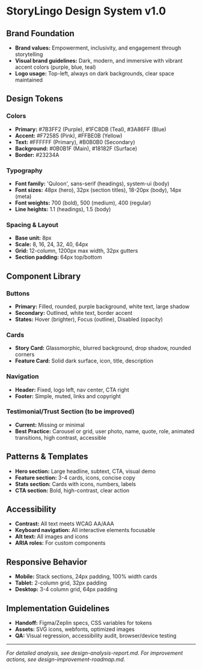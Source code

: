 # StoryLingo Design System v1.0

## Brand Foundation
- **Brand values:** Empowerment, inclusivity, and engagement through storytelling
- **Visual brand guidelines:** Dark, modern, and immersive with vibrant accent colors (purple, blue, teal)
- **Logo usage:** Top-left, always on dark backgrounds, clear space maintained

## Design Tokens
### Colors
- **Primary:** #7B3FF2 (Purple), #1FC8DB (Teal), #3A86FF (Blue)
- **Accent:** #F72585 (Pink), #FFBE0B (Yellow)
- **Text:** #FFFFFF (Primary), #B0B0B0 (Secondary)
- **Background:** #0B0B1F (Main), #18182F (Surface)
- **Border:** #23234A

### Typography
- **Font family:** 'Quloon', sans-serif (headings), system-ui (body)
- **Font sizes:** 48px (hero), 32px (section titles), 18-20px (body), 14px (meta)
- **Font weights:** 700 (bold), 500 (medium), 400 (regular)
- **Line heights:** 1.1 (headings), 1.5 (body)

### Spacing & Layout
- **Base unit:** 8px
- **Scale:** 8, 16, 24, 32, 40, 64px
- **Grid:** 12-column, 1200px max width, 32px gutters
- **Section padding:** 64px top/bottom

## Component Library
### Buttons
- **Primary:** Filled, rounded, purple background, white text, large shadow
- **Secondary:** Outlined, white text, border accent
- **States:** Hover (brighter), Focus (outline), Disabled (opacity)

### Cards
- **Story Card:** Glassmorphic, blurred background, drop shadow, rounded corners
- **Feature Card:** Solid dark surface, icon, title, description

### Navigation
- **Header:** Fixed, logo left, nav center, CTA right
- **Footer:** Simple, muted, links and copyright

### Testimonial/Trust Section (to be improved)
- **Current:** Missing or minimal
- **Best Practice:** Carousel or grid, user photo, name, quote, role, animated transitions, high contrast, accessible

## Patterns & Templates
- **Hero section:** Large headline, subtext, CTA, visual demo
- **Feature section:** 3-4 cards, icons, concise copy
- **Stats section:** Cards with icons, numbers, labels
- **CTA section:** Bold, high-contrast, clear action

## Accessibility
- **Contrast:** All text meets WCAG AA/AAA
- **Keyboard navigation:** All interactive elements focusable
- **Alt text:** All images and icons
- **ARIA roles:** For custom components

## Responsive Behavior
- **Mobile:** Stack sections, 24px padding, 100% width cards
- **Tablet:** 2-column grid, 32px padding
- **Desktop:** 3-4 column grid, 64px padding

## Implementation Guidelines
- **Handoff:** Figma/Zeplin specs, CSS variables for tokens
- **Assets:** SVG icons, webfonts, optimized images
- **QA:** Visual regression, accessibility audit, browser/device testing

---

*For detailed analysis, see design-analysis-report.md. For improvement actions, see design-improvement-roadmap.md.* 